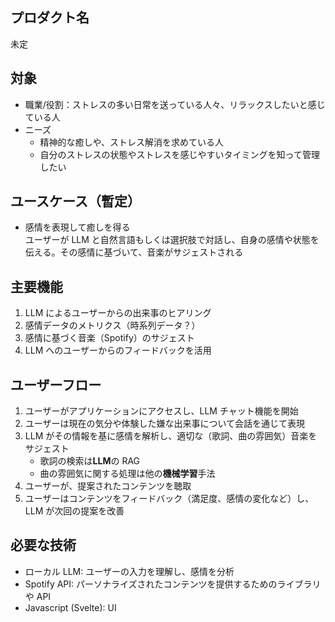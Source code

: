 ## プロダクト名

未定

## 対象

- 職業/役割：ストレスの多い日常を送っている人々、リラックスしたいと感じている人
- ニーズ
  - 精神的な癒しや、ストレス解消を求めている人
  - 自分のストレスの状態やストレスを感じやすいタイミングを知って管理したい

## ユースケース（暫定）

- 感情を表現して癒しを得る <br>
  ユーザーが LLM と自然言語もしくは選択肢で対話し、自身の感情や状態を伝える。その感情に基づいて、音楽がサジェストされる

## 主要機能

1. LLM によるユーザーからの出来事のヒアリング
1. 感情データのメトリクス（時系列データ？）
1. 感情に基づく音楽（Spotify）のサジェスト
1. LLM へのユーザーからのフィードバックを活用

## ユーザーフロー

1. ユーザーがアプリケーションにアクセスし、LLM チャット機能を開始
1. ユーザーは現在の気分や体験した嫌な出来事について会話を通じて表現
1. LLM がその情報を基に感情を解析し、適切な（歌詞、曲の雰囲気）音楽をサジェスト
   - 歌詞の検索は**LLM**の RAG
   - 曲の雰囲気に関する処理は他の**機械学習**手法
1. ユーザーが、提案されたコンテンツを聴取
1. ユーザーはコンテンツをフィードバック（満足度、感情の変化など）し、LLM が次回の提案を改善

## 必要な技術

- ローカル LLM: ユーザーの入力を理解し、感情を分析
- Spotify API: パーソナライズされたコンテンツを提供するためのライブラリや API
- Javascript (Svelte): UI
